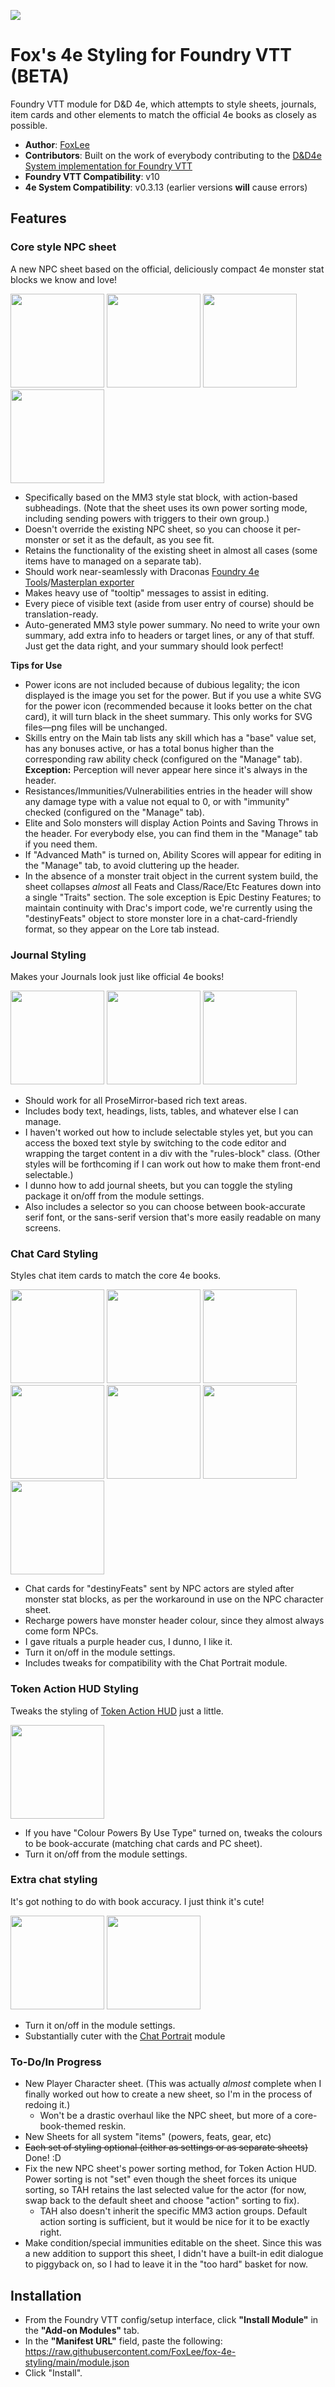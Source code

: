 ![](https://img.shields.io/badge/Foundry-v10-informational)

# Fox's 4e Styling for Foundry VTT (BETA)
Foundry VTT module for D&amp;D 4e, which attempts to style sheets, journals, item cards and other elements to match the official 4e books as closely as possible.
* **Author**: [FoxLee](https://github.com/FoxLee)
* **Contributors**: Built on the work of everybody contributing to the [D&D4e System implementation for Foundry VTT](https://github.com/EndlesNights/dnd4eBeta)
* **Foundry VTT Compatibility**: v10
* **4e System Compatibility**: v0.3.13 (earlier versions **will** cause errors)

## Features
### Core style NPC sheet
A new NPC sheet based on the official, deliciously compact 4e monster stat blocks we know and love!

<a href="https://user-images.githubusercontent.com/10067730/198204209-5d21178e-aeef-49b8-be31-c0d1efbf8aca.png"><img src="https://user-images.githubusercontent.com/10067730/198204209-5d21178e-aeef-49b8-be31-c0d1efbf8aca.png" width=150></a>
<a href="https://user-images.githubusercontent.com/10067730/198204269-a4d36624-5f91-43ae-9244-c6d022bbb26a.png"><img src="https://user-images.githubusercontent.com/10067730/198204269-a4d36624-5f91-43ae-9244-c6d022bbb26a.png" width=150></a>
<a href="https://user-images.githubusercontent.com/10067730/198204366-475327c6-fd29-4019-8e9e-f20d8270bfbf.png"><img src="https://user-images.githubusercontent.com/10067730/198204366-475327c6-fd29-4019-8e9e-f20d8270bfbf.png" width=150></a>
<a href="https://user-images.githubusercontent.com/10067730/198204382-763aa610-a799-4a8f-b9d2-ce15224e3b74.png"><img src="https://user-images.githubusercontent.com/10067730/198204382-763aa610-a799-4a8f-b9d2-ce15224e3b74.png" width=150></a>
* Specifically based on the MM3 style stat block, with action-based subheadings. (Note that the sheet uses its own power sorting mode, including sending powers with triggers to their own group.)
* Doesn't override the existing NPC sheet, so you can choose it per-monster or set it as the default, as you see fit.
* Retains the functionality of the existing sheet in almost all cases (some items have to managed on a separate tab).
* Should work near-seamlessly with Draconas [Foundry 4e Tools](https://github.com/draconas1/foundry-4e-tools)/[Masterplan exporter](https://github.com/draconas1/masterplan-json-export)
* Makes heavy use of "tooltip" messages to assist in editing.
* Every piece of visible text (aside from user entry of course) should be translation-ready.
* Auto-generated MM3 style power summary. No need to write your own summary, add extra info to headers or target lines, or any of that stuff. Just get the data right, and your summary should look perfect!

**Tips for Use**
* Power icons are not included because of dubious legality; the icon displayed is the image you set for the power. But if you use a white SVG for the power icon (recommended because it looks better on the chat card), it will turn black in the sheet summary. This only works for SVG files—png files will be unchanged.
* Skills entry on the Main tab lists any skill which has a "base" value set, has any bonuses active, or has a total bonus higher than the corresponding raw ability check (configured on the "Manage" tab). **Exception:** Perception will never appear here since it's always in the header.
* Resistances/Immunities/Vulnerabilities entries in the header will show any damage type with a value not equal to 0, or with "immunity" checked (configured on the "Manage" tab).
* Elite and Solo monsters will display Action Points and Saving Throws in the header. For everybody else, you can find them in the "Manage" tab if you need them.
* If "Advanced Math" is turned on, Ability Scores will appear for editing in the "Manage" tab, to avoid cluttering up the header.
* In the absence of a monster trait object in the current system build, the sheet collapses *almost* all Feats and Class/Race/Etc Features down into a single "Traits" section. The sole exception is Epic Destiny Features; to maintain continuity with Drac's import code, we're currently using the "destinyFeats" object to store monster lore in a chat-card-friendly format, so they appear on the Lore tab instead.
### Journal Styling
Makes your Journals look just like official 4e books!

<a href="https://user-images.githubusercontent.com/10067730/198205657-7e8f3463-8add-4b76-9fc1-ca126761af6c.png"><img src="https://user-images.githubusercontent.com/10067730/198205657-7e8f3463-8add-4b76-9fc1-ca126761af6c.png" width=150></a>
<a href="https://user-images.githubusercontent.com/10067730/198205690-6199634a-23aa-4cfa-bbaf-c3749a1404bd.png"><img src="https://user-images.githubusercontent.com/10067730/198205690-6199634a-23aa-4cfa-bbaf-c3749a1404bd.png" width=150></a>
<a href="https://user-images.githubusercontent.com/10067730/198205715-4e35984f-77b4-4478-b04c-90f5ca55bd76.png"><img src="https://user-images.githubusercontent.com/10067730/198205715-4e35984f-77b4-4478-b04c-90f5ca55bd76.png" width=150></a>
* Should work for all ProseMirror-based rich text areas.
* Includes body text, headings, lists, tables, and whatever else I can manage.
* I haven't worked out how to include selectable styles yet, but you can access the boxed text style by switching to the code editor and wrapping the target content in a div with the "rules-block" class. (Other styles will be forthcoming if I can work out how to make them front-end selectable.)
* I dunno how to add journal sheets, but you can toggle the styling package it on/off from the module settings.
* Also includes a selector so you can choose between book-accurate serif font, or the sans-serif version that's more easily readable on many screens.
### Chat Card Styling
Styles chat item cards to match the core 4e books.

<a href="https://user-images.githubusercontent.com/10067730/198873614-a70582b0-70c8-44ca-b9d3-f6a2a8c4f786.png"><img src="https://user-images.githubusercontent.com/10067730/198873614-a70582b0-70c8-44ca-b9d3-f6a2a8c4f786.png" width=150></a>
<a href="https://user-images.githubusercontent.com/10067730/198209252-45e3e2a4-f31e-420c-999b-65196650d3e4.png"><img src="https://user-images.githubusercontent.com/10067730/198209252-45e3e2a4-f31e-420c-999b-65196650d3e4.png" width=150></a>
<a href="https://user-images.githubusercontent.com/10067730/198209275-159bdd5f-371e-4b42-baff-e72e2064627b.png"><img src="https://user-images.githubusercontent.com/10067730/198209275-159bdd5f-371e-4b42-baff-e72e2064627b.png" width=150></a>
<a href="https://user-images.githubusercontent.com/10067730/198209867-1e4277d7-a741-4440-9b25-5befdfb0099c.png"><img src="https://user-images.githubusercontent.com/10067730/198209867-1e4277d7-a741-4440-9b25-5befdfb0099c.png" width=150></a>
<a href="https://user-images.githubusercontent.com/10067730/198873758-63eeda18-691b-4770-86cf-ce1d602f946b.png"><img src="https://user-images.githubusercontent.com/10067730/198873758-63eeda18-691b-4770-86cf-ce1d602f946b.png" width=150></a>
<a href="https://user-images.githubusercontent.com/10067730/198873808-7245deea-cb90-44b5-a818-672cd74b6506.png"><img src="https://user-images.githubusercontent.com/10067730/198873808-7245deea-cb90-44b5-a818-672cd74b6506.png" width=150></a>
<a href="https://user-images.githubusercontent.com/10067730/198873696-bbcde3b5-a94e-46f3-a234-cb9736d6e4ee.png"><img src="https://user-images.githubusercontent.com/10067730/198873696-bbcde3b5-a94e-46f3-a234-cb9736d6e4ee.png" width=150></a>
* Chat cards for "destinyFeats" sent by NPC actors are styled after monster stat blocks, as per the workaround in use on the NPC character sheet.
* Recharge powers have monster header colour, since they almost always come form NPCs.
* I gave rituals a purple header cus, I dunno, I like it.
* Turn it on/off in the module settings.
* Includes tweaks for compatibility with the Chat Portrait module.
### Token Action HUD Styling
Tweaks the styling of [Token Action HUD](https://github.com/Drental/fvtt-tokenactionhud) just a little.

<a href="https://user-images.githubusercontent.com/10067730/198206272-96f3e1fd-7980-432b-8d8b-15c98d007aa8.png"><img src="https://user-images.githubusercontent.com/10067730/198206272-96f3e1fd-7980-432b-8d8b-15c98d007aa8.png" width=150></a>

* If you have "Colour Powers By Use Type" turned on, tweaks the colours to be book-accurate (matching chat cards and PC sheet).
* Turn it on/off from the module settings.
### Extra chat styling
It's got nothing to do with book accuracy. I just think it's cute!

<a href="https://user-images.githubusercontent.com/10067730/198873864-6dd16cd4-69dc-4afd-abb0-0214eda9045e.png"><img src="https://user-images.githubusercontent.com/10067730/198873864-6dd16cd4-69dc-4afd-abb0-0214eda9045e.png" width=150></a>
<a href="https://user-images.githubusercontent.com/10067730/198873449-7a145209-4e76-4068-8f90-3f5445024990.png"><img src="https://user-images.githubusercontent.com/10067730/198873449-7a145209-4e76-4068-8f90-3f5445024990.png" width=150></a>
* Turn it on/off in the module settings.
* Substantially cuter with the [Chat Portrait](https://foundryvtt.com/packages/chat-portrait) module

### To-Do/In Progress
* New Player Character sheet. (This was actually *almost* complete when I finally worked out how to create a new sheet, so I'm in the process of redoing it.)
  * Won't be a drastic overhaul like the NPC sheet, but more of a core-book-themed reskin.
* New Sheets for all system "items" (powers, feats, gear, etc)
* <strike>Each set of styling optional (either as settings or as separate sheets)</strike> Done! :D
* Fix the new NPC sheet's power sorting method, for Token Action HUD. Power sorting is not "set" even though the sheet forces its unique sorting, so TAH retains the last selected value for the actor (for now, swap back to the default sheet and choose "action" sorting to fix).
  * TAH also doesn't inherit the specific MM3 action groups. Default action sorting is sufficient, but it would be nice for it to be exactly right.
* Make condition/special immunities editable on the sheet. Since this was a new addition to support this sheet, I didn't have a built-in edit dialogue to piggyback on, so I had to leave it in the "too hard" basket for now.

## Installation
* From the Foundry VTT config/setup interface, click **"Install Module"** in the **"Add-on Modules"** tab.
* In the **"Manifest URL"** field, paste the following: https://raw.githubusercontent.com/FoxLee/fox-4e-styling/main/module.json
* Click "Install".
